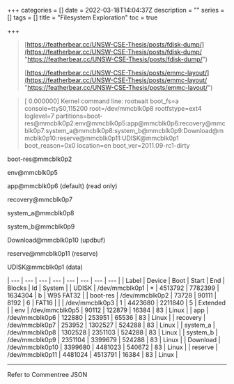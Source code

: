 +++
categories = []
date = 2022-03-18T14:04:37Z
description = ""
series = []
tags = []
title = "Filesystem Exploration"
toc = true

+++
> [https://featherbear.cc/UNSW-CSE-Thesis/posts/fdisk-dump/](https://featherbear.cc/UNSW-CSE-Thesis/posts/fdisk-dump/ "https://featherbear.cc/UNSW-CSE-Thesis/posts/fdisk-dump/")
>
> [https://featherbear.cc/UNSW-CSE-Thesis/posts/emmc-layout/](https://featherbear.cc/UNSW-CSE-Thesis/posts/emmc-layout/ "https://featherbear.cc/UNSW-CSE-Thesis/posts/emmc-layout/")

> \[    0.000000\] Kernel command line: rootwait boot_fs=a console=ttyS0,115200 root=/dev/mmcblk0p8 rootfstype=ext4 loglevel=7 partitions=boot-res@mmcblk0p2:env@mmcblk0p5:app@mmcblk0p6:recovery@mmcblk0p7:system_a@mmcblk0p8:system_b@mmcblk0p9:Download@mmcblk0p10:reserve@mmcblk0p11:UDISK@mmcblk0p1 boot_reason=0x0 location=en boot_ver=2011.09-rc1-dirty

boot-res@mmcblk0p2

env@mmcblk0p5

app@mmcblk0p6            (default)    (read only)

recovery@mmcblk0p7

system_a@mmcblk0p8

system_b@mmcblk0p9

Download@mmcblk0p10       (updbuf)

reserve@mmcblk0p11      (reserve)

UDISK@mmcblk0p1         (data)

| --- | --- | --- | --- | --- | --- | --- | --- |
| Label | Device | Boot | Start | End | Blocks | Id | System |
| UDISK | /dev/mmcblk0p1 | * | 4513792 | 7782399 | 1634304 | b | W95 FAT32 |
| boot-res | /dev/mmcblk0p2 | 73728 | 90111 | 8192 | 6 | FAT16 |
|  | /dev/mmcblk0p3 | 1 | 4423680 | 2211840 | 5 | Extended |
| env | /dev/mmcblk0p5 | 90112 | 122879 | 16384 | 83 | Linux |
| app | /dev/mmcblk0p6 | 122880 | 253951 | 65536 | 83 | Linux |
| recovery | /dev/mmcblk0p7 | 253952 | 1302527 | 524288 | 83 | Linux |
| system_a | /dev/mmcblk0p8 | 1302528 | 2351103 | 524288 | 83 | Linux |
| system_b | /dev/mmcblk0p9 | 2351104 | 3399679 | 524288 | 83 | Linux |
| Download | /dev/mmcblk0p10 | 3399680 | 4481023 | 540672 | 83 | Linux |
| reserve | /dev/mmcblk0p11 | 4481024 | 4513791 | 16384 | 83 | Linux |

***

Refer to Commentree JSON